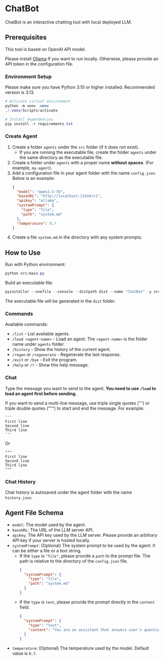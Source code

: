 # ChatBot
ChatBot is an interactive chatting tool with local deployed LLM.

## Prerequisites
This tool is based on OpenAI API model.

Please install [Ollama](https://ollama.com) If you want to run locally. Otherwise, please provide an API token in the configuration file.

### Environment Setup
Please make sure you have Python 3.10 or higher installed. Recommended version is 3.13.

```powershell
# Activate virtual environment
python -m venv .venv
./.venv/Scripts/activate

# Install dependencies
pip install -r requirements.txt
```

### Create Agent
1. Create a folder `agents` under the `src` folder (if it does not exist).
    - If you are running the executable file, create the folder `agents` under the same directory as the executable file.
1. Create a folder under `agents` with a proper name **without spaces**. (For example, `my-agent`).
1. Add a configuration file in your agent folder with the name `config.json`. Below is an example:
    ```json
    {
      "model": "qwen2.5-7b",
      "baseURL": "http://localhost:11434/v1",
      "apiKey": "ollama",
      "systemPrompt": {
        "type": "file",
        "path": "system.md"
      },
      "temperature": 0.7
    }
    ```
1. Create a file `system.md` in the directory with any system prompts.

## How to Use
Run with Python environment:
```powershell
python src/main.py
```

Build an executable file:
```powershell
pyinstaller --onefile --console --distpath dist --name "ChatBot" -y src/main.py
```
The executable file will be generated in the `dist` folder.

### Commands
Available commands:
- `/list` - List available agents.
- `/load <agent-name>` - Load an agent. The `<agent-name>` is the folder name under `agents` folder.
- `/history` - Show the history of the current agent.
- `/regen` or `/regenerate` - Regenerate the last response.
- `/exit` or `/bye` - Exit the program.
- `/help` or `/?` - Show this help message.

### Chat
Type the message you want to send to the agent. **You need to use `/load` to load an agent first before sending.**

If you want to send a multi-line message, use triple single quotes (''') or triple double quotes (""") to start and end the message. For example:

```
'''
First line
Second line
Third line
'''
```

Or

```
"""
First line
Second line
Third line
"""
```

### Chat History
Chat history is autosaved under the agent folder with the name `history.json`.

## Agent File Schema
- `model`: The model used by the agent.
- `baseURL`: The URL of the LLM server API.
- `apiKey`: The API key used by the LLM server. Please provide an arbitrary API key if your server is hosted locally.
- `systemPrompt`: (Optional) The system prompt to be used by the agent. It can be either a file or a text string.
    - If the `type` is `"file"`, please provide a `path` to the prompt file. The path is relative to the directory of the `config.json` file.
        ```json
        {
          "systemPrompt": {
            "type": "file",
            "path": "system.md"
          }
        }
        ```
    - If the `type` is `text`, please provide the prompt directly in the `content` field.
        ```json
        {
          "systemPrompt": {
            "type": "text",
            "content": "You are an assistant that answers user's questions."
          }
        }
        ```
- `temperature`: (Optional) The temperature used by the model. Default value is `0.7`.

